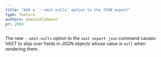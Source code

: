 ```yaml
---
title: "Add a `--omit-nulls` option to the JSON export"
type: feature
authors: dominiklohmann
pr: 2004
---
```


The new `--omit-nulls` option to the `vast export json` command causes VAST to
skip over fields in JSON objects whose value is `null` when rendering them.
